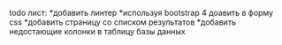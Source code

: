 todo лист: 
*добавить линтер
*используя bootstrap 4 доавить в форму css
*добавить страницу со списком результатов
*добавить недостающие колонки в таблицу базы данных
